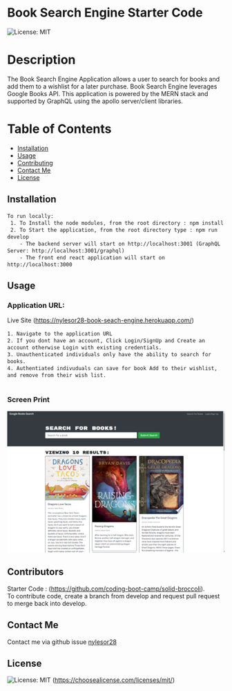 # Book Search Engine Starter Code
  ![License: MIT](https://img.shields.io/badge/License-MIT-yellow.svg)

# Description
The Book Search Engine Application allows a user to search for books and add them to a wishlist for a later purchase.   Book Search Engine leverages Google Books API. This application is powered by the MERN stack and supported by GraphQL using the apollo server/client libraries.

# Table of Contents 
* [Installation](#installation)
* [Usage](#usage)
* [Contributing](#contributors)
* [Contact Me](#contact-me)
* [License](#license)


## Installation
```
To run locally:
 1. To Install the node modules, from the root directory : npm install
 2. To Start the application, from the root directory type : npm run develop
    - The backend server will start on http://localhost:3001 (GraphQL Server: http://localhost:3001/graphql)
    - The front end react application will start on http://localhost:3000
```

## Usage

### Application URL:  
Live Site (https://nylesor28-book-seach-engine.herokuapp.com/)

```
1. Navigate to the application URL
2. If you dont have an account, Click Login/SignUp and Create an account otherwise Login with existing credentials. 
3. Unauthenticated individuals only have the ability to search for books. 
4. Authentiated indivuduals can save for book Add to their wishlist, and remove from their wish list. 


```
### Screen Print
![Screen Print Book Search](/client/public/assets/images/book_search_engine_screenprint.png)


## Contributors
Starter Code : (https://github.com/coding-boot-camp/solid-broccoli). <br />
To contribute code, create a branch from develop and request pull request to merge back into develop. 

## Contact Me
 Contact me via github issue [nylesor28](https://github.com/nylesor28) 
 
## License
   ![License: MIT](https://img.shields.io/badge/License-MIT-yellow.svg)
    (https://choosealicense.com/licenses/mit/)


